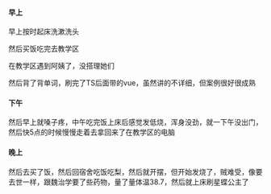 #### 早上

早上按时起床洗漱洗头

然后买饭吃完去教学区

在教学区遇到阿姨了，没搭理她们

然后背了背单词，刷完了TS后面带的vue，虽然讲的不详细，但案例很好很成熟

#### 下午

然后早上就嗓子疼，中午吃完饭上床后感觉发低烧，浑身没劲，就一下午没出门，然后快5点的时候慢慢走着去拿回来了在教学区的电脑

#### 晚上

然后去买了饭，然后回宿舍吃饭吃梨，然后就开摆，但开始发烧了，贼难受，像要去世一样，跟魏治学要了些药物，量了量体温38.7，然后就上床刷星蝶公主了

